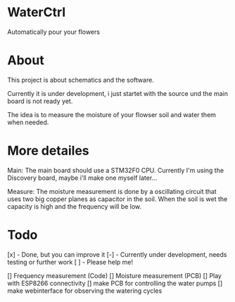 # WaterCtrl
Automatically pour your flowers

# About
This project is about schematics and the software.

Currently it is under development, i just startet with the source und the main board
is not ready yet.

The idea is to measure the moisture of your flowser soil and water them when needed.

# More detailes
Main:
The main board should use a STM32F0 CPU. Currently I'm using the Discovery board, maybe i'll make one myself later…

Measure:
The moisture measurement is done by a oscillating circuit that uses two big copper planes as capacitor in the soil. When the soil is wet the capacity is high and the frequency will be low.

# Todo
[x] - Done, but you can improve it
[-] - Currently under development, needs testing or further work
[ ] - Please help me!

[] Frequency measurement (Code)
[] Moisture measurement (PCB)
[] Play with ESP8266 connectivity
[] make PCB for controlling the water pumps
[] make webinterface for observing the watering cycles
